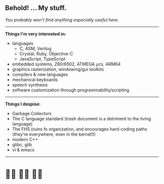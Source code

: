 ## Behold! ... My stuff. ##

*You probably won't find anything especially useful here.*

-----------------------------------------------------------------

**Things I'm very interested in:**
- languages
  - C, ASM, Verilog
  - Crystal, Ruby, Objective-C
  - JavaScript, TypeScript
- embedded systems, Z80/6502, ATMEGA μcs, ARM64
- graphics rasterization, windowing/gui toolkits
- compilers & new languages
- mechanical keyboards
- speech synthesis
- software customization through programmability/scripting

-----------------------------------------------------------------

**Things I despise:**
- Garbage Collectors
- The C language standard (trash document is a detriment to the living language)
- The FHS (ruins fs organization, and encourages hard-coding paths (they're everywhere, even in the kernel!))
- modern C++
- glibc, glib
- vi & emacs

-----------------------------------------------------------------

# 🏳️‍⚧️ 🏳️‍⚧️ 🏳️‍⚧️ #
